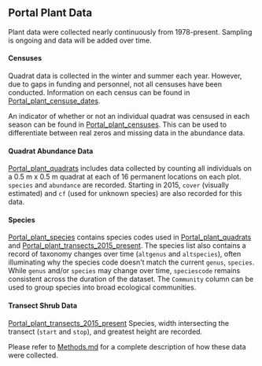 ## Portal Plant Data

Plant data were collected nearly continuously from 1978-present. Sampling is ongoing and data will be added over time.  

#### Censuses
Quadrat data is collected in the winter and summer each year. However, due to gaps in funding and personnel, not all censuses have been conducted. Information on each census can be found in [Portal_plant_censuse_dates](Portal_plant_censuse_dates.csv).

An indicator of whether or not an individual quadrat was censused in each season can be found in [Portal_plant_censuses](Portal_plant_censuses.csv). This can be used to differentiate between real zeros and missing data in the abundance data.

#### Quadrat Abundance Data
[Portal_plant_quadrats](Portal_plant_quadrats.csv) includes data collected by counting all individuals on a 0.5 m x 0.5 m quadrat at each of 16 permanent locations on each plot. `species` and `abundance` are recorded. Starting in 2015, `cover` (visually estimated) and `cf` (used for unknown species) are also recorded for this data.

#### Species
[Portal_plant_species](Portal_plant_species.csv) contains species codes used in [Portal_plant_quadrats](Portal_plant_quadrats.csv) and [Portal_plant_transects_2015_present](Portal_plant_transects_2015_present.csv). The species list also contains a record of taxonomy changes over time (`altgenus` and `altspecies`), often illuminating why the species code doesn't match the current `genus`, `species`. While `genus` and/or `species` may change over time, `speciescode` remains consistent across the duration of the dataset. The `Community` column can be used to group species into broad ecological communities.

#### Transect Shrub Data
[Portal_plant_transects_2015_present](Portal_plant_transects_2015_present.csv) Species, width intersecting the transect (`start` and `stop`), and greatest height are recorded.

Please refer to [Methods.md](../SiteandMethods/Methods.md) for a complete description of how these data were collected.